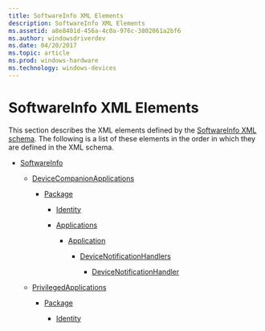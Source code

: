 ```yaml
---
title: SoftwareInfo XML Elements
description: SoftwareInfo XML Elements
ms.assetid: a8e8401d-456a-4c0a-976c-3802061a2bf6
ms.author: windowsdriverdev
ms.date: 04/20/2017
ms.topic: article
ms.prod: windows-hardware
ms.technology: windows-devices
---
```


# SoftwareInfo XML Elements


This section describes the XML elements defined by the [SoftwareInfo XML schema](softwareinfo-xml-schema.md). The following is a list of these elements in the order in which they are defined in the XML schema.

-   [SoftwareInfo](softwareinfo.md)

    -   [DeviceCompanionApplications](devicecompanionapplications.md)

        -   [Package](package.md)

            -   [Identity](identity.md)

            -   [Applications](applications.md)

                -   [Application](application-softwareinfo-schema.md)

                    -   [DeviceNotificationHandlers](devicenotificationhandlers.md)

                        -   [DeviceNotificationHandler](devicenotificationhandler.md)

    -   [PrivilegedApplications](privilegedapplications.md)

        -   [Package](package-privapps.md)

            -   [Identity](identity-privapps.md)

 

 





